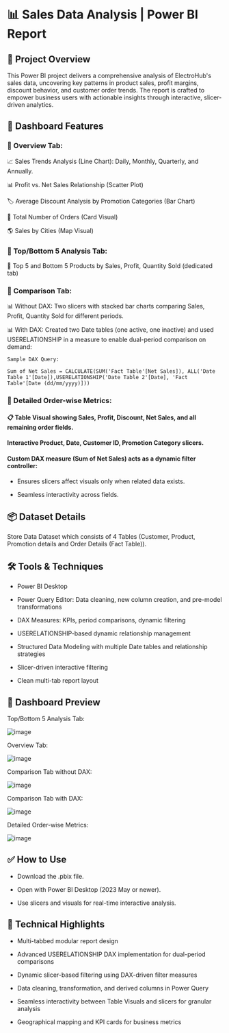 # 📊 Sales Data Analysis | Power BI Report

## 📌 Project Overview
This Power BI project delivers a comprehensive analysis of ElectroHub's sales data, uncovering key patterns in product sales, profit margins, discount behavior, and customer order trends. The report is crafted to empower business users with actionable insights through interactive, slicer-driven analytics.

## 🎯 Dashboard Features

### 📌 Overview Tab:

   📈 Sales Trends Analysis (Line Chart): Daily, Monthly, Quarterly, and Annually.
    
   📊 Profit vs. Net Sales Relationship (Scatter Plot)
    
   🏷️ Average Discount Analysis by Promotion Categories (Bar Chart)
    
   🛒 Total Number of Orders (Card Visual)
    
   🌎 Sales by Cities (Map Visual)

### 📌 Top/Bottom 5 Analysis Tab:
   
   🥇 Top 5 and Bottom 5 Products by Sales, Profit, Quantity Sold (dedicated tab)

### 📌 Comparison Tab:
    
   📊 Without DAX:
    Two slicers with stacked bar charts comparing Sales, Profit, Quantity Sold for different periods.
    
   📊 With DAX:
    Created two Date tables (one active, one inactive) and used USERELATIONSHIP in a measure to enable dual-period comparison on demand:

    Sample DAX Query:
    
    Sum of Net Sales = CALCULATE(SUM('Fact Table'[Net Sales]), ALL('Date Table 1'[Date]),USERELATIONSHIP('Date Table 2'[Date], 'Fact Table'[Date (dd/mm/yyyy)]))
    
### 📌 Detailed Order-wise Metrics:

#### 📋 Table Visual showing Sales, Profit, Discount, Net Sales, and all remaining order fields.

#### Interactive Product, Date, Customer ID, Promotion Category slicers.

#### Custom DAX measure (Sum of Net Sales) acts as a dynamic filter controller:
      
  * Ensures slicers affect visuals only when related data exists.
      
  * Seamless interactivity across fields.
   

## 📦 Dataset Details

   Store Data Dataset which consists of 4 Tables (Customer, Product, Promotion details and Order Details (Fact Table)).
 
## 🛠️ Tools & Techniques

* Power BI Desktop

* Power Query Editor: Data cleaning, new column creation, and pre-model transformations

* DAX Measures: KPIs, period comparisons, dynamic filtering

* USERELATIONSHIP-based dynamic relationship management

* Structured Data Modeling with multiple Date tables and relationship strategies

* Slicer-driven interactive filtering

* Clean multi-tab report layout

## 📸 Dashboard Preview

Top/Bottom 5 Analysis Tab:

![image](https://github.com/user-attachments/assets/f38c269f-d497-4882-b202-59fb3302e30e)

Overview Tab:

![image](https://github.com/user-attachments/assets/624d41f7-4bdb-4070-a43c-7f2cbaecee44)

Comparison Tab without DAX:

![image](https://github.com/user-attachments/assets/7677b90b-12ee-4a0a-9564-d8a991b91869)

Comparison Tab with DAX:

![image](https://github.com/user-attachments/assets/848d2700-9a21-46cf-b41f-f450b8731995)

Detailed Order-wise Metrics:

![image](https://github.com/user-attachments/assets/2409f5eb-b6dd-403e-bffb-4f176110beba)

## ✅ How to Use

* Download the .pbix file.

* Open with Power BI Desktop (2023 May or newer).

* Use slicers and visuals for real-time interactive analysis.

## 📝 Technical Highlights

* Multi-tabbed modular report design

* Advanced USERELATIONSHIP DAX implementation for dual-period comparisons

* Dynamic slicer-based filtering using DAX-driven filter measures

* Data cleaning, transformation, and derived columns in Power Query

* Seamless interactivity between Table Visuals and slicers for granular analysis

* Geographical mapping and KPI cards for business metrics
